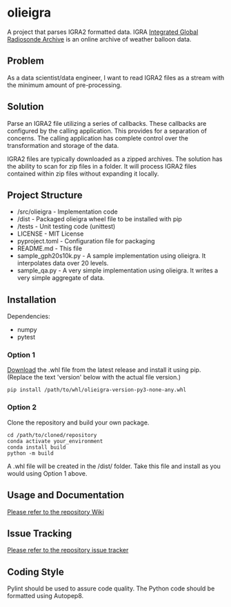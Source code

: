 # olieigra
A project that parses IGRA2 formatted data. IGRA [Integrated Global Radiosonde Archive](https://www.ncei.noaa.gov/products/weather-balloon/integrated-global-radiosonde-archive) is an online archive of weather balloon data.

## Problem
As a data scientist/data engineer, I want to read IGRA2 files as a stream with the minimum amount of pre-processing.

## Solution
Parse an IGRA2 file utilizing a series of callbacks. These callbacks are configured by the calling application. This provides for a separation of concerns. The calling application has complete control over the transformation and storage of the data.

IGRA2 files are typically downloaded as a zipped archives. The solution has the ability to scan for zip files in a folder. It will process IGRA2 files contained within zip files without expanding it locally.

## Project Structure
- /src/olieigra - Implementation code
- /dist - Packaged olieigra wheel file to be installed with pip
- /tests - Unit testing code (unittest)
- LICENSE - MIT License
- pyproject.toml - Configuration file for packaging
- README.md - This file
- sample_gph20s10k.py - A sample implementation using olieigra. It interpolates data over 20 levels.
- sample_qa.py - A very simple implementation using olieigra. It writes a very simple aggregate of data. 

## Installation
Dependencies:
- numpy
- pytest

### Option 1
[Download](https://github.com/olievortex/olieigra/releases) the .whl file from the latest release and install it using pip. (Replace the text 'version' below with the actual file version.)

    pip install /path/to/whl/olieigra-version-py3-none-any.whl

### Option 2 
Clone the repository and build your own package.

    cd /path/to/cloned/repository
    conda activate your_environment
    conda install build
    python -m build

A .whl file will be created in the /dist/ folder. Take this file and install as you would using Option 1 above.

## Usage and Documentation
[Please refer to the repository Wiki](https://github.com/olievortex/olieigra/wiki)

## Issue Tracking
[Please refer to the repository issue tracker](https://github.com/olievortex/olieigra/issues)

## Coding Style
Pylint should be used to assure code quality. The Python code should be formatted using Autopep8.
